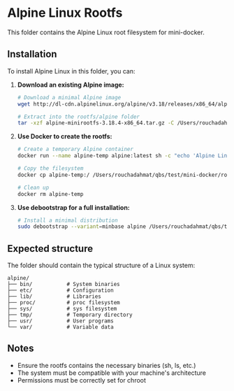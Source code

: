 # Alpine Linux Rootfs

This folder contains the Alpine Linux root filesystem for mini-docker.

## Installation

To install Alpine Linux in this folder, you can:

1. **Download an existing Alpine image:**
   ```bash
   # Download a minimal Alpine image
   wget http://dl-cdn.alpinelinux.org/alpine/v3.18/releases/x86_64/alpine-minirootfs-3.18.4-x86_64.tar.gz
   
   # Extract into the rootfs/alpine folder
   tar -xzf alpine-minirootfs-3.18.4-x86_64.tar.gz -C /Users/rouchadahmat/qbs/test/mini-docker/rootfs/alpine
   ```

2. **Use Docker to create the rootfs:**
   ```bash
   # Create a temporary Alpine container
   docker run --name alpine-temp alpine:latest sh -c "echo 'Alpine Linux ready'"
   
   # Copy the filesystem
   docker cp alpine-temp:/ /Users/rouchadahmat/qbs/test/mini-docker/rootfs/alpine
   
   # Clean up
   docker rm alpine-temp
   ```

3. **Use debootstrap for a full installation:**
   ```bash
   # Install a minimal distribution
   sudo debootstrap --variant=minbase alpine /Users/rouchadahmat/qbs/test/mini-docker/rootfs/alpine
   ```

## Expected structure

The folder should contain the typical structure of a Linux system:
```
alpine/
├── bin/           # System binaries
├── etc/           # Configuration
├── lib/           # Libraries
├── proc/          # proc filesystem
├── sys/           # sys filesystem
├── tmp/           # Temporary directory
├── usr/           # User programs
└── var/           # Variable data
```

## Notes

- Ensure the rootfs contains the necessary binaries (sh, ls, etc.)
- The system must be compatible with your machine's architecture
- Permissions must be correctly set for chroot
